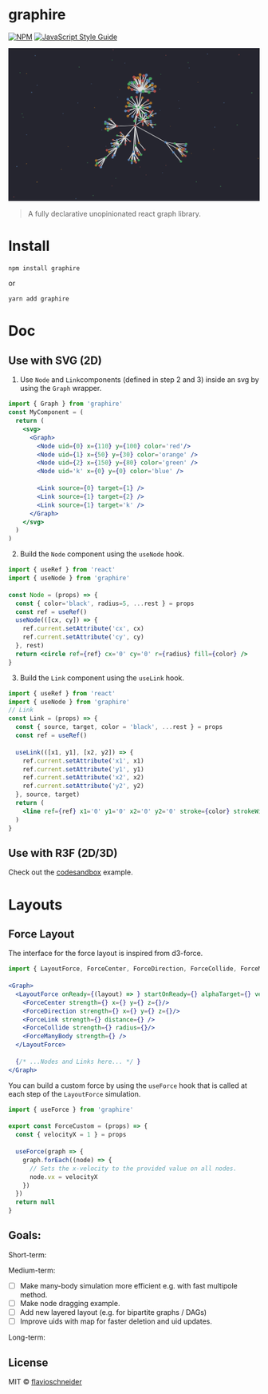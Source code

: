 # graphire

[![NPM](https://img.shields.io/npm/v/graphire.svg)](https://www.npmjs.com/package/graphire) [![JavaScript Style Guide](https://img.shields.io/badge/code_style-standard-brightgreen.svg)](https://standardjs.com)


<a href="https://codesandbox.io/s/graphire-forcelayout-example-jet3q"><img src="markdown/screenshot.png"></a>

> A fully declarative unopinionated react graph library.


# Install

```bash
npm install graphire
```
or
```bash
yarn add graphire
```

# Doc 

## Use with SVG (2D)

1. Use `Node` and `Link`components  (defined in step 2 and 3) inside an svg by using the `Graph` wrapper.

```jsx
import { Graph } from 'graphire'
const MyComponent = (
  return (
    <svg>
      <Graph>
        <Node uid={0} x={110} y={100} color='red'/>
        <Node uid={1} x={50} y={30} color='orange' />
        <Node uid={2} x={150} y={80} color='green' />
        <Node uid='k' x={0} y={0} color='blue' />

        <Link source={0} target={1} />
        <Link source={1} target={2} />
        <Link source={1} target='k' />
      </Graph>
    </svg>
  )
)
```

2. Build the `Node` component using the `useNode` hook.
```jsx 
import { useRef } from 'react'
import { useNode } from 'graphire'

const Node = (props) => {
  const { color='black', radius=5, ...rest } = props
  const ref = useRef()
  useNode(([cx, cy]) => {
    ref.current.setAttribute('cx', cx)  
    ref.current.setAttribute('cy', cy)  
  }, rest) 
  return <circle ref={ref} cx='0' cy='0' r={radius} fill={color} />
}
```

3. Build the `Link` component using the `useLink` hook.
```jsx 
import { useRef } from 'react'
import { useNode } from 'graphire'
// Link 
const Link = (props) => {
  const { source, target, color = 'black', ...rest } = props
  const ref = useRef()

  useLink(([x1, y1], [x2, y2]) => {
    ref.current.setAttribute('x1', x1)  
    ref.current.setAttribute('y1', y1)  
    ref.current.setAttribute('x2', x2)  
    ref.current.setAttribute('y2', y2)  
  }, source, target)
  return (
    <line ref={ref} x1='0' y1='0' x2='0' y2='0' stroke={color} strokeWidth={1} />
  )
}
```

## Use with R3F (2D/3D)
Check out the [codesandbox](https://codesandbox.io/s/graphire-forcelayout-example-jet3q) example. 

# Layouts 

## Force Layout 
The interface for the force layout is inspired from d3-force.
```jsx
import { LayoutForce, ForceCenter, ForceDirection, ForceCollide, ForceManyBody, ForceLink } from 'graphire'

<Graph>
  <LayoutForce onReady={(layout) => } startOnReady={} alphaTarget={} velocityDecay={}>
    <ForceCenter strength={} x={} y={} z={}/> 
    <ForceDirection strength={} x={} y={} z={}/> 
    <ForceLink strength={} distance={} />
    <ForceCollide strength={} radius={}/>
    <ForceManyBody strength={} />
  </LayoutForce>

  {/* ...Nodes and Links here... */ }
</Graph>
```

You can build a custom force by using the `useForce` hook that is called at each step of the `LayoutForce` simulation. 

```jsx
import { useForce } from 'graphire'

export const ForceCustom = (props) => {
  const { velocityX = 1 } = props

  useForce(graph => {
    graph.forEach((node) => {
      // Sets the x-velocity to the provided value on all nodes.
      node.vx = velocityX 
    })
  })
  return null
}
```


## Goals:
Short-term: 

Medium-term:
- [ ] Make many-body simulation more efficient e.g. with fast multipole method.
- [ ] Make node dragging example.
- [ ] Add new layered layout (e.g. for bipartite graphs / DAGs)
- [ ] Improve uids with map for faster deletion and uid updates. 

Long-term:


## License

MIT © [flavioschneider](https://github.com/flavioschneider)

